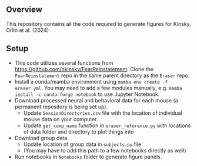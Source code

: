 ## Overview
This repository contains all the code required to generate figures for Kinsky, Orlin et al. (2024)

## Setup
 - This code utilizes several functions from https://github.com/nkinsky/FearReinstatement. Clone the `FearReinstatement` repo in the same parent directory as the `Eraser` repo.
 - Install a conda/mamba environment using `mamba env create -f eraser.yml`. You may need to add a few modules manually, e.g. `mamba install -c conda-forge notebook` to use Jupyter Notebook.
 - Download processed neural and behavioral data for each mouse (a permanent repository is being set up).
    - Update `SessionDirectories.csv` file with the location of individual mouse data on your computer.
    - Update `get_comp_name` function in `eraser_reference.py` with locations of data folder and directory to plot things into 
 - Download group data
   - Update location of group data in `subjects.py` file
   - (You may have to add this path to a few notebooks directly as well)
 - Run notebooks in `Notebooks` folder to generate figure panels.
